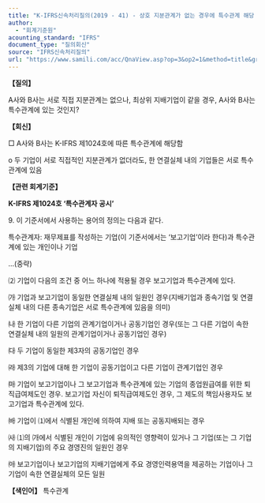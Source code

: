 ```yaml
---
title: "K-IFRS신속처리질의(2019 - 41) - 상호 지분관계가 없는 경우에 특수관계 해당 여부"
author:
  - "회계기준원"
acounting_standard: "IFRS"
document_type: "질의회신"
source: "IFRS신속처리질의"
url: "https://www.samili.com/acc/QnaView.asp?op=3&op2=1&method=title&group=2124-15;1&orgcode=3&searchword=&page=40&code=K%2DIFRS%EC%8B%A0%EC%86%8D%EC%B2%98%EB%A6%AC%EC%A7%88%EC%9D%98%2D41%3A201903"
---
```

**【질의】**

  

A사와 B사는 서로 직접 지분관계는 없으나, 최상위 지배기업이 같을 경우, A사와 B사는 특수관계에 있는 것인지?

  
  

**【회신】**

  

□ A사와 B사는 K-IFRS 제1024호에 따른 특수관계에 해당함

  

o 두 기업이 서로 직접적인 지분관계가 없더라도, 한 연결실체 내의 기업들은 서로 특수관계에 있음

  
  

**【관련 회계기준】**

  

**K-IFRS 제1024호 ‘특수관계자 공시’**

  

9\. 이 기준서에서 사용하는 용어의 정의는 다음과 같다.

  

특수관계자: 재무제표를 작성하는 기업(이 기준서에서는 ‘보고기업’이라 한다)과 특수관계에 있는 개인이나 기업

...(중략)

⑵ 기업이 다음의 조건 중 어느 하나에 적용될 경우 보고기업과 특수관계에 있다.

㈎ 기업과 보고기업이 동일한 연결실체 내의 일원인 경우(지배기업과 종속기업 및 연결실체 내의 다른 종속기업은 서로 특수관계에 있음을 의미)

㈏ 한 기업이 다른 기업의 관계기업이거나 공동기업인 경우(또는 그 다른 기업이 속한 연결실체 내의 일원의 관계기업이거나 공동기업인 경우)

㈐ 두 기업이 동일한 제3자의 공동기업인 경우

㈑ 제3의 기업에 대해 한 기업이 공동기업이고 다른 기업이 관계기업인 경우

㈒ 기업이 보고기업이나 그 보고기업과 특수관계에 있는 기업의 종업원급여를 위한 퇴직급여제도인 경우. 보고기업 자신이 퇴직급여제도인 경우, 그 제도의 책임사용자도 보고기업과 특수관계에 있다.

㈓ 기업이 ⑴에서 식별된 개인에 의하여 지배 또는 공동지배되는 경우

㈔ ⑴의 ㈎에서 식별된 개인이 기업에 유의적인 영향력이 있거나 그 기업(또는 그 기업의 지배기업)의 주요 경영진의 일원인 경우

㈕ 보고기업이나 보고기업의 지배기업에게 주요 경영인력용역을 제공하는 기업이나 그 기업이 속한 연결실체의 모든 일원

  
  

**【색인어】** 특수관계
